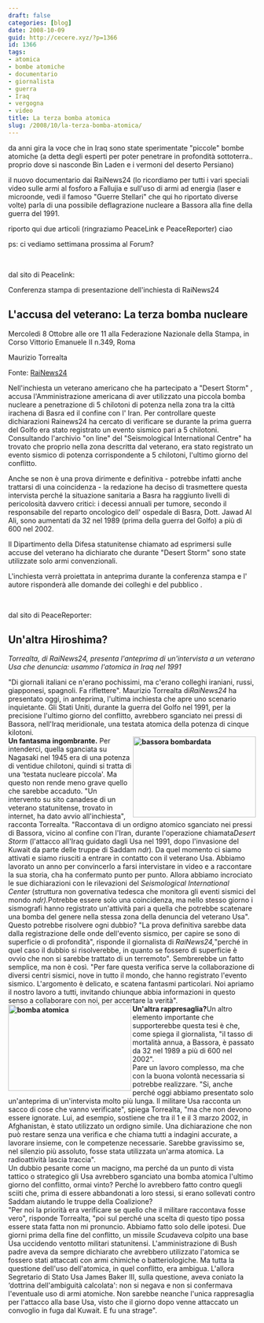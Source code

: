 ```yaml
---
draft: false
categories: [blog]
date: 2008-10-09
guid: http://cecere.xyz/?p=1366
id: 1366
tags:
- atomica
- bombe atomiche
- documentario
- giornalista
- guerra
- Iraq
- vergogna
- video
title: La terza bomba atomica
slug: /2008/10/la-terza-bomba-atomica/
---
```


da anni gira la voce che in Iraq sono state sperimentate "piccole" bombe atomiche (a detta degli esperti per poter penetrare in profondità sottoterra.. proprio dove si nasconde Bin Laden e i vermoni del deserto Persiano)

il nuovo documentario dai RaiNews24 (lo ricordiamo per tutti i vari speciali video sulle armi al fosforo a Fallujia e sull'uso di armi ad energia (laser e microonde, vedi il famoso "Guerre Stellari" che qui ho riportato diverse volte) parla di una possibile deflagrazione nucleare a Bassora alla fine della guerra del 1991.

riporto qui due articoli (ringraziamo PeaceLink e PeaceReporter) ciao

ps: ci vediamo settimana prossima al Forum?

 
  
dal sito di Peacelink:
  
Conferenza stampa di presentazione dell'inchiesta di RaiNews24

## L'accusa del veterano: La terza bomba nucleare

Mercoledi 8 Ottobre alle ore 11 alla Federazione Nazionale della Stampa, in Corso Vittorio Emanuele II n.349, Roma
  
Maurizio Torrealta
  
Fonte: [RaiNews24](http://www.rainews24.it/ran24/rainews24_2007/inchieste/08102008_bomba/)

Nell'inchiesta un veterano americano che ha partecipato a "Desert Storm" , accusa l'Amministrazione americana di aver utilizzato una piccola bomba nucleare a penetrazione di 5 chilotoni di potenza nella zona tra la città irachena di Basra ed il confine con l' Iran. Per controllare queste dichiarazioni Rainews24 ha cercato di verificare se durante la prima guerra del Golfo era stato registrato un evento sismico pari a 5 chilotoni. Consultando l'archivio "on line" del "Seismological International Centre" ha trovato che proprio nella zona descritta dal veterano, era stato registrato un evento sismico di potenza corrispondente a 5 chilotoni, l'ultimo giorno del conflitto.

Anche se non è una prova dirimente e definitiva - potrebbe infatti anche trattarsi di una coincidenza - la redazione ha deciso di trasmettere questa intervista perché la situazione sanitaria a Basra ha raggiunto livelli di pericolosità davvero critici: i decessi annuali per tumore, secondo il responsabile del reparto oncologico dell' ospedale di Basra, Dott. Jawad Al Ali, sono aumentati da 32 nel 1989 (prima della guerra del Golfo) a più di 600 nel 2002.

Il Dipartimento della Difesa statunitense chiamato ad esprimersi sulle accuse del veterano ha dichiarato che durante "Desert Storm" sono state utilizzate solo armi convenzionali.

L'inchiesta verrà proiettata in anteprima durante la conferenza stampa e l' autore risponderà alle domande dei colleghi e del pubblico .

 
  
dal sito di PeaceReporter:

## Un'altra Hiroshima?

_Torrealta, di RaiNews24, presenta l'anteprima di un'intervista a un veterano Usa che denuncia: usammo l'atomica in Iraq nel 1991_

<div>
  "Di giornali italiani ce n'erano pochissimi, ma c'erano colleghi iraniani, russi, giapponesi, spagnoli. Fa riflettere". Maurizio Torrealta di<em>RaiNews24 </em>ha presentato oggi, in anteprima, l'ultima inchiesta che apre uno scenario inquietante. Gli Stati Uniti, durante la guerra del Golfo nel 1991, per la precisione l'ultimo giorno del conflitto, avrebbero sganciato nei pressi di Bassora, nell'Iraq meridionale, una testata atomica della potenza di cinque kilotoni.
</div>

<div>
  <strong><img title="bassora bombardata" src="http://www.peacereporter.net/upload/immagini/medioriente/iraq/bassora_1.jpg" alt="bassora bombardata" width="250" height="164" align="right" />Un fantasma ingombrante.</strong> Per intenderci, quella sganciata su Nagasaki nel 1945 era di una potenza di ventidue chilotoni, quindi si tratta di una &#8216;testata nucleare piccola'. Ma questo non rende meno grave quello che sarebbe accaduto. "Un intervento su sito canadese di un veterano statunitense, trovato in internet, ha dato avvio all'inchiesta", racconta Torrealta. "Raccontava di un ordigno atomico sganciato nei pressi di Bassora, vicino al confine con l'Iran, durante l'operazione chiamata<em>Desert Storm </em>(l'attacco all'Iraq guidato dagli Usa nel 1991, dopo l'invasione del Kuwait da parte delle truppe di Saddam <em>ndr</em>)<em>. </em>Da quel momento ci siamo attivati e siamo riusciti a entrare in contatto con il veterano Usa. Abbiamo lavorato un anno per convincerlo a farsi intervistare in video e a raccontare la sua storia, cha ha confermato punto per punto. Allora abbiamo incrociato le sue dichiarazioni con le rilevazioni del <em>Seismological International Center </em>(struttura non governativa tedesca che monitora gli eventi sismici del mondo <em>ndr).</em>Potrebbe essere solo una coincidenza, ma nello stesso giorno i sismografi hanno registrato un'attività pari a quella che potrebbe scatenare una bomba del genere nella stessa zona della denuncia del veterano Usa".
</div>

<div>
  Questo potrebbe risolvere ogni dubbio? "La prova definitiva sarebbe data dalla registrazione delle onde dell'evento sismico, per capire se sono di superficie o di profondità", risponde il giornalista di <em>RaiNews24,</em>"perché in quel caso il dubbio si risolverebbe, in quanto se fossero di superficie è ovvio che non si sarebbe trattato di un terremoto". Sembrerebbe un fatto semplice, ma non è così. "Per fare questa verifica serve la collaborazione di diversi centri sismici, nove in tutto il mondo, che hanno registrato l'evento sismico. L'argomento è delicato, e scatena fantasmi particolari. Noi apriamo il nostro lavoro a tutti, invitando chiunque abbia informazioni in questo senso a collaborare con noi, per accertare la verità".
</div>

<div>
  <strong><img title="bomba atomica" src="http://www.peacereporter.net/upload/immagini/medioriente/iraq/atomicbomb.gif" alt="bomba atomica" width="250" height="175" align="left" />Un'altra rappresaglia?</strong>Un altro elemento importante che supporterebbe questa tesi è che, come spiega il giornalista, "il tasso di mortalità annua, a Bassora, è passato da 32 nel 1989 a più di 600 nel 2002". <br /> Pare un lavoro complesso, ma che con la buona volontà necessaria si potrebbe realizzare. "Si, anche perché oggi abbiamo presentato solo un'anteprima di un'intervista molto più lunga. Il militare Usa racconta un sacco di cose che vanno verificate", spiega Torrealta, "ma che non devono essere ignorate. Lui, ad esempio, sostiene che tra il 1 e il 3 marzo 2002, in Afghanistan, è stato utilizzato un ordigno simile. Una dichiarazione che non può restare senza una verifica e che chiama tutti a indagini accurate, a lavorare insieme, con le competenze necessarie. Sarebbe gravissimo se, nel silenzio più assoluto, fosse stata utilizzata un'arma atomica. La radioattività lascia traccia". <br /> Un dubbio pesante come un macigno, ma perché da un punto di vista tattico o strategico gli Usa avrebbero sganciato una bomba atomica l'ultimo giorno del conflitto, ormai vinto? Perché lo avrebbero fatto contro quegli sciiti che, prima di essere abbandonati a loro stessi, si erano sollevati contro Saddam aiutando le truppe della Coalizione?
</div>

<div>
  "Per noi la priorità era verificare se quello che il militare raccontava fosse vero", risponde Torrealta, "poi sul perché una scelta di questo tipo possa essere stata fatta non mi pronuncio. Abbiamo fatto solo delle ipotesi. Due giorni prima della fine del conflitto, un missile <em>Scud</em>aveva colpito una base Usa uccidendo ventotto militari statunitensi. L'amministrazione di Bush padre aveva da sempre dichiarato che avrebbero utilizzato l'atomica se fossero stati attaccati con armi chimiche o batteriologiche. Ma tutta la questione dell'uso dell'atomica, in quel conflitto, era ambigua. L'allora Segretario di Stato Usa James Baker III, sulla questione, aveva coniato la &#8216;dottrina dell'ambiguità calcolata': non si negava e non si confermava l'eventuale uso di armi atomiche. Non sarebbe neanche l'unica rappresaglia per l'attacco alla base Usa, visto che il giorno dopo venne attaccato un convoglio in fuga dal Kuwait. E fu una strage".
</div>